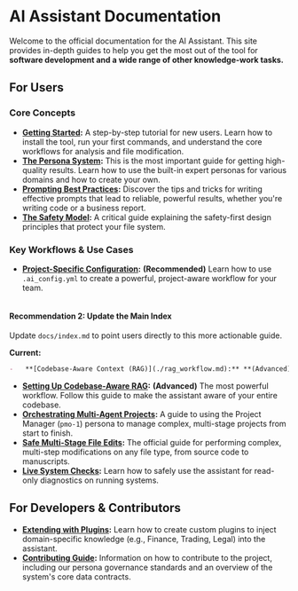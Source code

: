 # AI Assistant Documentation

Welcome to the official documentation for the AI Assistant. This site provides in-depth guides to help you get the most out of the tool for **software development and a wide range of other knowledge-work tasks.**

## For Users

### Core Concepts
-   **[Getting Started](./getting_started.md):** A step-by-step tutorial for new users. Learn how to install the tool, run your first commands, and understand the core workflows for analysis and file modification.
-   **[The Persona System](./personas.md):** This is the most important guide for getting high-quality results. Learn how to use the built-in expert personas for various domains and how to create your own.
-   **[Prompting Best Practices](./prompting_guide.md):** Discover the tips and tricks for writing effective prompts that lead to reliable, powerful results, whether you're writing code or a business report.
-   **[The Safety Model](./safety_model.md):** A critical guide explaining the safety-first design principles that protect your file system.

### Key Workflows & Use Cases
-   **[Project-Specific Configuration](./project_configuration.md):** **(Recommended)** Learn how to use `.ai_config.yml` to create a powerful, project-aware workflow for your team.

```
```

#### Recommendation 2: Update the Main Index

Update `docs/index.md` to point users directly to this more actionable guide.

**Current:**
```markdown
-   **[Codebase-Aware Context (RAG)](./rag_workflow.md):** **(Advanced)** The most powerful workflow. Make the assistant aware of your entire codebase via an automated CI/CD pipeline.
```
-   **[Setting Up Codebase-Aware RAG](./rag_workflow.md):** **(Advanced)** The most powerful workflow. Follow this guide to make the assistant aware of your entire codebase.
-   **[Orchestrating Multi-Agent Projects](./orchestrating_projects.md):** A guide to using the Project Manager (`pmo-1`) persona to manage complex, multi-stage projects from start to finish.
-   **[Safe Multi-Stage File Edits](./multi_stage_refactoring.md):** The official guide for performing complex, multi-step modifications on any file type, from source code to manuscripts.
-   **[Live System Checks](./live_system_checks.md):** Learn how to safely use the assistant for read-only diagnostics on running systems.

## For Developers & Contributors

-   **[Extending with Plugins](./plugins.md):** Learn how to create custom plugins to inject domain-specific knowledge (e.g., Finance, Trading, Legal) into the assistant.
-   **[Contributing Guide](./contributing.md):** Information on how to contribute to the project, including our persona governance standards and an overview of the system's core data contracts.
